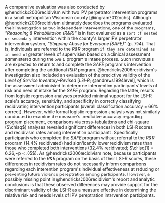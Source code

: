 A comparative evaluation was also conducted by @hendricks2006recidivism with two IPV perpetrator intervention programs in a small metropolitan Wisconsin county [@ingram2012nchs]. Although @hendricks2006recidivism ultimately describes the programs evaluated their investigation as two independent interventions, one of the programs, _"Reasoning & Rehabilitation (R&R)"_ is in fact evaluated as a `sort of nested or secondary` intervention within the county's larger IPV perpetrator intervention system, _"Stopping Abuse for Everyone (SAFE)"_ (p. 704). That is, individuals are referred to the _R&R_ program `if they are determined as in need of` greater levels of supervision based on a clinical assessment administered during the _SAFE_ program's intake process. Such individuals are expected to return to and complete the _SAFE_ program's intervention after completing the additional _R&R_ program. @hendricks2006recidivism\'s investigation also included an evaluation of the predictive validity of the _Level of Service Inventory–Revised_ [_LSI-R_; @andrews1994level], which is the assessment administed to determine intervention participants' levels of risk and need at intake for the _SAFE_ program. Regarding the latter, results from logistic regression analyses provided minimal support for the LSI-R scale's accuracy, sensitivity, and specificity in correctly classifying recidivating intervention participants (overall classification accuracy = 66% correct). However, while formal logistic regression analysis was not similarly conducted to examine the measure's predictive accuracy regarding program placement, comparisons<!-- via between-subjects factorial--> via cross-tabulations and chi-square ($\chisq$) analyses revealed significant differences in both LSI-R scores and recidivism rates among intervention participants. Specifically, participants who completed the _SAFE_ program without referral to the _R&R_ program (14.4% recidivated) had signficantly lower recidivism rates than those who completed both interventions (32.4% recidivated; $\chisq(1) = 6.26,~p < .05$). As @hendricks2006recidivism note, because participants were referred to the _R&R_ program on the basis of their LSI-R scores, these differences in recidivism rates do not necessarily inform comparisons regarding each interention program's individual effectiveness at reducing or preventing future violence pereptration among participants. However, a possibly missing point in @hendricks2006recidivism\'s report and analytic conclusions is that these observed differences may provide support for the discriminant validity of the LSI-R as a measure effective in determining the relative risk and needs levels of IPV pereptration intervention participants.
